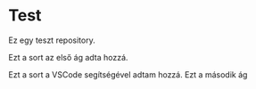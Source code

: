 # Test
Ez egy teszt repository.

Ezt a sort az első ág adta hozzá.


Ezt a sort a VSCode segítségével adtam hozzá. Ezt a második ág